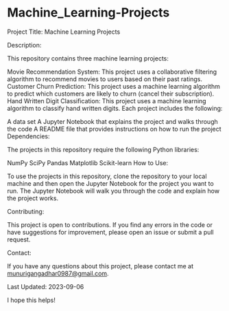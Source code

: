 # Machine_Learning-Projects

Project Title: Machine Learning Projects

Description:

This repository contains three machine learning projects:

Movie Recommendation System: This project uses a collaborative filtering algorithm to recommend movies to users based on their past ratings.
Customer Churn Prediction: This project uses a machine learning algorithm to predict which customers are likely to churn (cancel their subscription).
Hand Written Digit Classification: This project uses a machine learning algorithm to classify hand written digits.
Each project includes the following:

A data set
A Jupyter Notebook that explains the project and walks through the code
A README file that provides instructions on how to run the project
Dependencies:

The projects in this repository require the following Python libraries:

NumPy
SciPy
Pandas
Matplotlib
Scikit-learn
How to Use:

To use the projects in this repository, clone the repository to your local machine and then open the Jupyter Notebook for the project you want to run. The Jupyter Notebook will walk you through the code and explain how the project works.

Contributing:

This project is open to contributions. If you find any errors in the code or have suggestions for improvement, please open an issue or submit a pull request.

Contact:

If you have any questions about this project, please contact me at munurigangadhar0987@gmail.com.

Last Updated: 2023-09-06

I hope this helps!
